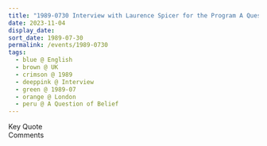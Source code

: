 ```yaml
---
title: "1989-0730 Interview with Laurence Spicer for the Program A Question of Belief of Leading Britain's Conversation (LBC) Talk and Phone-in Radio Station, London, UK"
date: 2023-11-04
display_date: 
sort_date: 1989-07-30
permalink: /events/1989-0730
tags:
  - blue @ English
  - brown @ UK
  - crimson @ 1989
  - deeppink @ Interview
  - green @ 1989-07
  - orange @ London
  - peru @ A Question of Belief
---
```


<wave-list>
  <list-title color="green" width="75">Key Quote</list-title>
  <list-item color="BlanchedAlmond"  width="200"></list-item>
  <list-item color="Lavender"></list-item>
  <list-item color="BlanchedAlmond"></list-item>
</wave-list>

<br>

<wave-list>
  <list-title color="green" width="75">Comments</list-title>
  <list-item color="BlanchedAlmond"  width="200"></list-item>
  <list-item color="Lavender"></list-item>
  <list-item color="BlanchedAlmond"></list-item>
</wave-list>